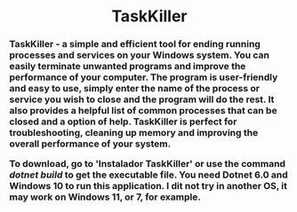 #
<h1>
<div align ="center"> TaskKiller </div>
</h1>
 <h3>TaskKiller - a simple and efficient tool for ending running processes and services on your Windows system. You can easily terminate unwanted programs and improve the performance of your computer. The program is user-friendly and easy to use, simply enter the name of the process or service you wish to close and the program will do the rest. It also provides a helpful list of common processes that can be closed and a option of help. TaskKiller is perfect for troubleshooting, cleaning up memory and improving the overall performance of your system. <br>
 
 To download, go to 'Instalador TaskKiller' or use the command <i> dotnet build </i> to get the executable file.  You need Dotnet 6.0 and Windows 10 to run this application. I dit not try in another OS,  it may work on Windows 11, or 7, for example. 

 
